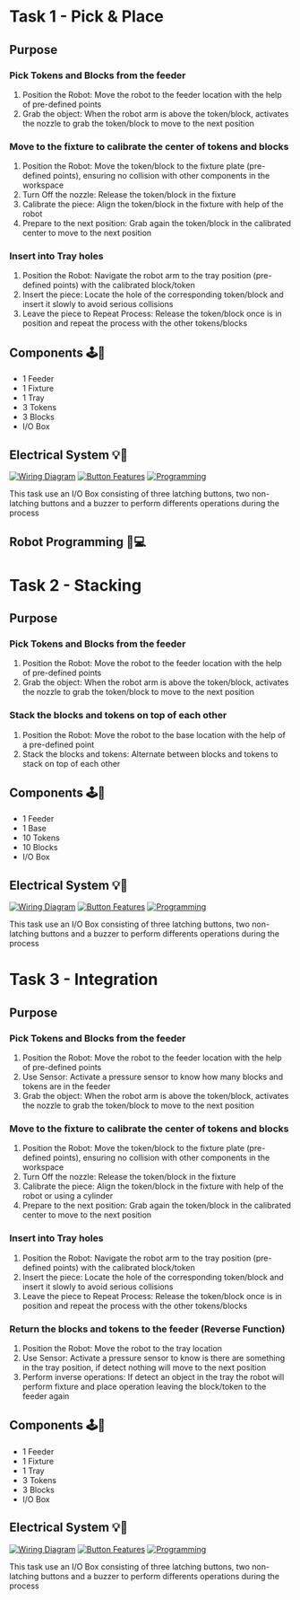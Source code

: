# Task 1 - Pick & Place
## Purpose
### Pick Tokens and Blocks from the feeder
1. Position the Robot: Move the robot to the feeder location with the help of pre-defined points
2. Grab the object: When the robot arm is above the token/block, activates the nozzle to grab the token/block to move to the next position
### Move to the fixture to calibrate the center of tokens and blocks
1. Position the Robot: Move the token/block to the fixture plate (pre-defined points), ensuring no collision with other components in the workspace
2. Turn Off the nozzle: Release the token/block in the fixture
3. Calibrate the piece: Align the token/block in the fixture with help of the robot
4. Prepare to the next position: Grab again the token/block in the calibrated center to move to the next position
### Insert into Tray holes
1. Position the Robot: Navigate the robot arm to the tray position (pre-defined points) with the calibrated block/token
2. Insert the piece: Locate the hole of the corresponding token/block and insert it slowly to avoid serious collisions
3. Leave the piece to Repeat Process: Release the token/block once is in position and repeat the process with the other tokens/blocks
## Components 🕹️🔧
- 1 Feeder
- 1 Fixture
- 1 Tray
- 3 Tokens
- 3 Blocks
- I/O Box
## Electrical System 💡🔋
[![Wiring Diagram](https://img.shields.io/badge/Wiring%20Diagram-blue?style=for-the-badge)](IO%20Box/Task%201%20&%202/Wiring%20Diagram.md)
[![Button Features](https://img.shields.io/badge/Button%20Features-red?style=for-the-badge)](IO%20Box/Task%201%20&%202/Readme.md)
[![Programming](https://img.shields.io/badge/Buttons%20Programming-green?style=for-the-badge)](IO%20Box/Task%201%20&%202/IO%20Box%20Programming)

This task use an I/O Box consisting of three latching buttons, two non-latching buttons and a buzzer to perform differents operations during the process
## Robot Programming 🤖💻
# Task 2 - Stacking
## Purpose
### Pick Tokens and Blocks from the feeder
1. Position the Robot: Move the robot to the feeder location with the help of pre-defined points
2. Grab the object: When the robot arm is above the token/block, activates the nozzle to grab the token/block to move to the next position
### Stack the blocks and tokens on top of each other
1. Position the Robot: Move the robot to the base location with the help of a pre-defined point
2. Stack the blocks and tokens: Alternate between blocks and tokens to stack on top of each other
## Components 🕹️🔧
- 1 Feeder
- 1 Base
- 10 Tokens
- 10 Blocks
- I/O Box
## Electrical System 💡🔋
[![Wiring Diagram](https://img.shields.io/badge/Wiring%20Diagram-blue?style=for-the-badge)](IO%20Box/Task%201%20&%202/Wiring%20Diagram.md)
[![Button Features](https://img.shields.io/badge/Button%20Features-red?style=for-the-badge)](IO%20Box/Task%201%20&%202/Readme.md)
[![Programming](https://img.shields.io/badge/Buttons%20Programming-green?style=for-the-badge)](IO%20Box/Task%201%20&%202/IO%20Box%20Programming)

This task use an I/O Box consisting of three latching buttons, two non-latching buttons and a buzzer to perform differents operations during the process

# Task 3 - Integration
## Purpose
### Pick Tokens and Blocks from the feeder
1. Position the Robot: Move the robot to the feeder location with the help of pre-defined points
2. Use Sensor: Activate a pressure sensor to know how many blocks and tokens are in the feeder
3. Grab the object: When the robot arm is above the token/block, activates the nozzle to grab the token/block to move to the next position
### Move to the fixture to calibrate the center of tokens and blocks
1. Position the Robot: Move the token/block to the fixture plate (pre-defined points), ensuring no collision with other components in the workspace
2. Turn Off the nozzle: Release the token/block in the fixture
3. Calibrate the piece: Align the token/block in the fixture with help of the robot or using a cylinder
4. Prepare to the next position: Grab again the token/block in the calibrated center to move to the next position
### Insert into Tray holes
1. Position the Robot: Navigate the robot arm to the tray position (pre-defined points) with the calibrated block/token
2. Insert the piece: Locate the hole of the corresponding token/block and insert it slowly to avoid serious collisions
3. Leave the piece to Repeat Process: Release the token/block once is in position and repeat the process with the other tokens/blocks
### Return the blocks and tokens to the feeder (Reverse Function)
1. Position the Robot: Move the robot to the tray location
2. Use Sensor: Activate a pressure sensor to know is there are something in the tray position, if detect nothing will move to the next position
3. Perform inverse operations: If detect an object in the tray the robot will perform fixture and place operation leaving the block/token to the feeder again
## Components 🕹️🔧
- 1 Feeder
- 1 Fixture
- 1 Tray
- 3 Tokens
- 3 Blocks
- I/O Box
## Electrical System 💡🔋
[![Wiring Diagram](https://img.shields.io/badge/Wiring%20Diagram-blue?style=for-the-badge)](IO%20Box/Task%203/IO%20Box%20Wiring%20Diagram.md)
[![Button Features](https://img.shields.io/badge/Button%20Features-red?style=for-the-badge)](IO%20Box/Task%203/Readme.md)
[![Programming](https://img.shields.io/badge/Buttons%20Programming-green?style=for-the-badge)](IO%20Box/Task%203/IO%20Box%20Programming)

This task use an I/O Box consisting of three latching buttons, two non-latching buttons and a buzzer to perform differents operations during the process


